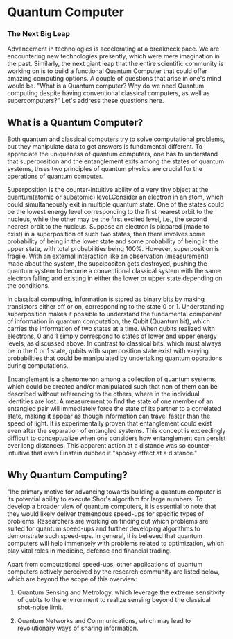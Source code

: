 # Quantum Computer 
### __The Next Big Leap__

Advancement in technologies is accelerating at a breakneck pace. We
are encountering new technologies presently, which were mere imagination in the past. Similarly, the next giant leap that the entire scientific community is working on is to build a functional Quantum Computer that could offer amazing computing options. A couple of questions that arise in one's mind would be. "What is a Quantum computer? Why do we need Quantum computing despite having conventional classical computers, as well as supercomputers?" Let's address these questions here.

## __What is a Quantum Computer?__
Both quantum and classical computers try to solve computational problems, but they manipulate data to get answers is fundamental different. To appreciate the uniqueness of quantum computers, one has to understand that superposition and the entanglement exits among the states of quantum systems, thses two principles of quantum physics are crucial for the operations of quantum computer.

Superposition is the counter-intuitive ability of a very tiny object at the quantum(atomic or subatomic) level.Consider an electron in an atom, which could simultaneously exit in multiple quantum state. One of the states could be the lowest energy level corresponding to the first nearest orbit to the nucleus, while the other may be the first excited level, i.e., the second nearest orbit to the nucleus. Suppose an electron is picpared (made to cxist) in a superposition of such two states, then there involves some probability of being in the lower state and some probability of being in the upper state, with total probabilities being 100%. However, superposition is fragile. With an external interaction like an observation (measurement) made about the system, the supcipositon gets destroyed, pushing the quantum system to become a conventional classical system with the same electron falling and existing in either the lower or upper state depending on the conditions.

In classical computing, information is stored as binary bits by making transistors either off or on, corresponding to the state 0 or 1. Understanding superposition makes it possible to understand the fundamental component of information in quantum computation, the Qubit (Quantum bit), which carries the information of two states at a time. When qubits realized with electrons, 0 and 1 simply correspond to states of lower and upper energy levels, as discussed above. In contrast to classical bits, which must always be in the 0 or 1 state, qubits with superposition state exist with varying probabilities that could be manipulated by undertaking quantum opcrations during computations.

Encanglement is a phenomenon among a collection of quantum systems, which could be created and/or manipulated such that non of them can be described without referencing to the others, where in the individual identities are lost. A measurement to find the state of one member of an entangled pair will immediately force the state of its partner to a correlated state, making it appear as though information can travel faster than the speed of light. It is experimentally proven that entanglement could exist even after the separation of entangled systems. This concept is exceedingly difficult to conceptualize when one considers how entanglement can persist over long distances. This apparent action at a distance was so counter-intuitive that even Einstein dubbed it "spooky effect at a distance."

## __Why Quantum Computing?__
"Ihe primary motive for advancing towards building a quantum computer is its potential ability to execute Shor's algorithm for large numbers. To develop a broader view of quantum computers, it is essential to note that they would likely deliver tremendous speed-ups for specific types of problems. Researchers are working on finding out which problems are suited for quantum speed-ups and further developing algorithms to demonstrate such speed-ups. In general, it is believed that quantum computers will help immensely with problems related to optimization, which play vital roles in medicine, defense and financial trading.

Apart from computational speed-ups, other applications of quantum computers actively perccived by the rescarch community are listed below, which are beyond the scope of this overview:

1. Quantum Sensing and Metrology, which leverage the extreme sensitivity of qubits to the environment to realize sensing beyond the classical shot-noise limit.

1. Quantum Networks and Communications, which may lead to revolutionary ways of sharing information.

                                                    